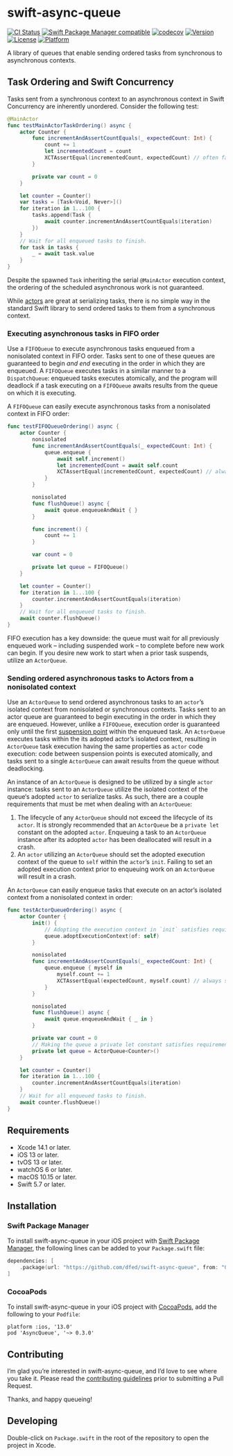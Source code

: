 # swift-async-queue
[![CI Status](https://img.shields.io/github/actions/workflow/status/dfed/swift-async-queue/ci.yml?branch=main)](https://github.com/dfed/swift-async-queue/actions?query=workflow%3ACI+branch%3Amain)
[![Swift Package Manager compatible](https://img.shields.io/badge/SPM-compatible-4BC51D.svg?style=flat)](https://github.com/apple/swift-package-manager)
[![codecov](https://codecov.io/gh/dfed/swift-async-queue/branch/main/graph/badge.svg?token=nZBHcZZ63F)](https://codecov.io/gh/dfed/swift-async-queue)
[![Version](https://img.shields.io/cocoapods/v/AsyncQueue.svg)](https://cocoapods.org/pods/AsyncQueue)
[![License](https://img.shields.io/cocoapods/l/AsyncQueue.svg)](https://cocoapods.org/pods/AsyncQueue)
[![Platform](https://img.shields.io/cocoapods/p/AsyncQueue.svg)](https://cocoapods.org/pods/AsyncQueue)

A library of queues that enable sending ordered tasks from synchronous to asynchronous contexts.

## Task Ordering and Swift Concurrency

Tasks sent from a synchronous context to an asynchronous context in Swift Concurrency are inherently unordered. Consider the following test:

```swift
@MainActor
func testMainActorTaskOrdering() async {
    actor Counter {
        func incrementAndAssertCountEquals(_ expectedCount: Int) {
            count += 1
            let incrementedCount = count
            XCTAssertEqual(incrementedCount, expectedCount) // often fails
        }

        private var count = 0
    }

    let counter = Counter()
    var tasks = [Task<Void, Never>]()
    for iteration in 1...100 {
        tasks.append(Task {
            await counter.incrementAndAssertCountEquals(iteration)
        })
    }
    // Wait for all enqueued tasks to finish.
    for task in tasks {
        _ = await task.value
    }
}
```

Despite the spawned `Task` inheriting the serial `@MainActor` execution context, the ordering of the scheduled asynchronous work is not guaranteed.

While [actors](https://docs.swift.org/swift-book/LanguageGuide/Concurrency.html#ID645) are great at serializing tasks, there is no simple way in the standard Swift library to send ordered tasks to them from a synchronous context.

### Executing asynchronous tasks in FIFO order

Use a `FIFOQueue` to execute asynchronous tasks enqueued from a nonisolated context in FIFO order. Tasks sent to one of these queues are guaranteed to begin _and end_ executing in the order in which they are enqueued. A `FIFOQueue` executes tasks in a similar manner to a `DispatchQueue`: enqueued tasks executes atomically, and the program will deadlock if a task executing on a `FIFOQueue` awaits results from the queue on which it is executing.

A `FIFOQueue` can easily execute asynchronous tasks from a nonisolated context in FIFO order:
```swift
func testFIFOQueueOrdering() async {
    actor Counter {
        nonisolated
        func incrementAndAssertCountEquals(_ expectedCount: Int) {
            queue.enqueue {
                await self.increment()
                let incrementedCount = await self.count
                XCTAssertEqual(incrementedCount, expectedCount) // always succeeds
            }
        }

        nonisolated
        func flushQueue() async {
            await queue.enqueueAndWait { }
        }

        func increment() {
            count += 1
        }

        var count = 0

        private let queue = FIFOQueue()
    }

    let counter = Counter()
    for iteration in 1...100 {
        counter.incrementAndAssertCountEquals(iteration)
    }
    // Wait for all enqueued tasks to finish.
    await counter.flushQueue()
}
```

FIFO execution has a key downside: the queue must wait for all previously enqueued work – including suspended work – to complete before new work can begin. If you desire new work to start when a prior task suspends, utilize an `ActorQueue`.

### Sending ordered asynchronous tasks to Actors from a nonisolated context

Use an `ActorQueue` to send ordered asynchronous tasks to an `actor`’s isolated context from nonisolated or synchronous contexts. Tasks sent to an actor queue are guaranteed to begin executing in the order in which they are enqueued. However, unlike a `FIFOQueue`, execution order is guaranteed only until the first [suspension point](https://docs.swift.org/swift-book/LanguageGuide/Concurrency.html#ID639) within the enqueued task. An `ActorQueue` executes tasks within the its adopted actor’s isolated context, resulting in `ActorQueue` task execution having the same properties as `actor` code execution: code between suspension points is executed atomically, and tasks sent to a single `ActorQueue` can await results from the queue without deadlocking.

An instance of an `ActorQueue` is designed to be utilized by a single `actor` instance: tasks sent to an `ActorQueue` utilize the isolated context of the queue‘s adopted `actor` to serialize tasks. As such, there are a couple requirements that must be met when dealing with an `ActorQueue`:
1. The lifecycle of any `ActorQueue` should not exceed the lifecycle of its `actor`. It is strongly recommended that an `ActorQueue` be a `private let` constant on the adopted `actor`. Enqueuing a task to an `ActorQueue` instance after its adopted `actor` has been deallocated will result in a crash.
2. An `actor` utilizing an `ActorQueue` should set the adopted execution context of the queue to `self` within the `actor`’s `init`. Failing to set an adopted execution context prior to enqueuing work on an `ActorQueue` will result in a crash.

An `ActorQueue` can easily enqueue tasks that execute on an actor’s isolated context from a nonisolated context in order:
```swift
func testActorQueueOrdering() async {
    actor Counter {
        init() {
            // Adopting the execution context in `init` satisfies requirement #2 above.
            queue.adoptExecutionContext(of: self)
        }

        nonisolated
        func incrementAndAssertCountEquals(_ expectedCount: Int) {
            queue.enqueue { myself in
                myself.count += 1
                XCTAssertEqual(expectedCount, myself.count) // always succeeds
            }
        }

        nonisolated
        func flushQueue() async {
            await queue.enqueueAndWait { _ in }
        }

        private var count = 0
        // Making the queue a private let constant satisfies requirement #1 above.
        private let queue = ActorQueue<Counter>()
    }

    let counter = Counter()
    for iteration in 1...100 {
        counter.incrementAndAssertCountEquals(iteration)
    }
    // Wait for all enqueued tasks to finish.
    await counter.flushQueue()
}
```

## Requirements

* Xcode 14.1 or later.
* iOS 13 or later.
* tvOS 13 or later.
* watchOS 6 or later.
* macOS 10.15 or later.
* Swift 5.7 or later.

## Installation

### Swift Package Manager

To install swift-async-queue in your iOS project with [Swift Package Manager](https://github.com/apple/swift-package-manager), the following lines can be added to your `Package.swift` file:

```swift
dependencies: [
    .package(url: "https://github.com/dfed/swift-async-queue", from: "0.3.0"),
]
```

### CocoaPods

To install swift-async-queue in your iOS project with [CocoaPods](http://cocoapods.org), add the following to your `Podfile`:

```
platform :ios, '13.0'
pod 'AsyncQueue', '~> 0.3.0'
```

## Contributing

I’m glad you’re interested in swift-async-queue, and I’d love to see where you take it. Please read the [contributing guidelines](Contributing.md) prior to submitting a Pull Request.

Thanks, and happy queueing!

## Developing

Double-click on `Package.swift` in the root of the repository to open the project in Xcode.
